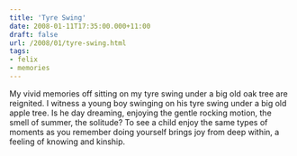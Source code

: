 ```yaml
---
title: 'Tyre Swing'
date: 2008-01-11T17:35:00.000+11:00
draft: false
url: /2008/01/tyre-swing.html
tags: 
- felix
- memories
---
```


My vivid memories off sitting on my tyre swing under a big old oak tree are reignited. I witness a young boy swinging on his tyre swing under a big old apple tree. Is he day dreaming, enjoying the gentle rocking motion, the smell of summer, the solitude? To see a child enjoy the same types of moments as you remember doing yourself brings joy from deep within, a feeling of knowing and kinship.